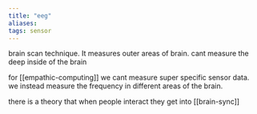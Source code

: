```yaml
---
title: "eeg"
aliases: 
tags: sensor
---
```


brain scan technique. It measures outer areas of brain. cant measure the deep inside of the brain 

for [[empathic-computing]] we cant measure super specific sensor data. we instead measure the frequency in different areas of the brain.


there is a theory that when people interact they get into [[brain-sync]]
